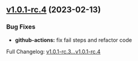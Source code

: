 ## [v1.0.1-rc.4](https://github.com/ansidev/sample-gitflow-release-workflows/compare/v1.0.1-rc.3...v1.0.1-rc.4) (2023-02-13)

### Bug Fixes

- **github-actions:** fix fail steps and refactor code

Full Changelog: [v1.0.1-rc.3...v1.0.1-rc.4](https://github.com/ansidev/sample-gitflow-release-workflows/compare/v1.0.1-rc.3...v1.0.1-rc.4)
